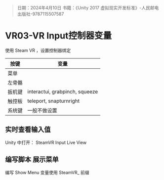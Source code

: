 > 日期：2024年4月10日
> 书籍：《Unity 2017 虚拟现实开发标准》-人民邮电出版社-9787115507587

# VR03-VR Input控制器变量
使用 Steam VR ，设置控制器绑定

按键|变量
|-|-|
菜单|
左骨骼|
扳机键|interactui, grabpinch, squeeze
触控板|teleport, snapturnright
系统键|一般不做设置

## 实时查看输入值

Unity 中打开： SteamVR Input Live View

## 编写脚本 展示菜单
编写 Show Menu
变量使用 SteamVR_ 前缀
